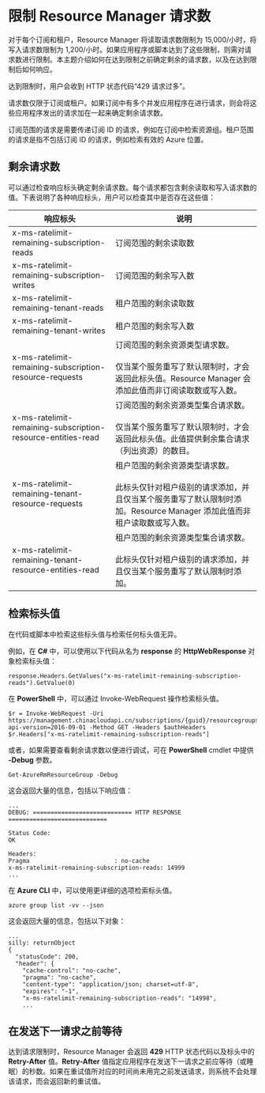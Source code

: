<properties
    pageTitle="Azure Resource Manager 请求限制 | Azure"
    description="介绍在达到订阅限制后如何对 Azure Resource Manager 请求进行限制。"
    services="azure-resource-manager"
    documentationcenter="na"
    author="tfitzmac"
    manager="timlt"
    editor="tysonn" />  

<tags
    ms.assetid="e1047233-b8e4-4232-8919-3268d93a3824"
    ms.service="azure-resource-manager"
    ms.devlang="na"
    ms.topic="article"
    ms.tgt_pltfrm="na"
    ms.workload="na"
    ms.date="10/07/2016"
    wacn.date="12/26/2016"
    ms.author="tomfitz" />  


# 限制 Resource Manager 请求数
对于每个订阅和租户，Resource Manager 将读取请求数限制为 15,000/小时，将写入请求数限制为 1,200/小时。如果应用程序或脚本达到了这些限制，则需对请求数进行限制。本主题介绍如何在达到限制之前确定剩余的请求数，以及在达到限制后如何响应。

达到限制时，用户会收到 HTTP 状态代码“429 请求过多”。

请求数仅限于订阅或租户。如果订阅中有多个并发应用程序在进行请求，则会将这些应用程序发出的请求加在一起来确定剩余请求数。

订阅范围的请求是需要传递订阅 ID 的请求，例如在订阅中检索资源组。租户范围的请求是指不包括订阅 ID 的请求，例如检索有效的 Azure 位置。

## 剩余请求数
可以通过检查响应标头确定剩余请求数。每个请求都包含剩余读取和写入请求数的值。下表说明了各种响应标头，用户可以检查其中是否存在这些值：

| 响应标头 | 说明 |
| --- | --- |
| x-ms-ratelimit-remaining-subscription-reads |订阅范围的剩余读取数 |
| x-ms-ratelimit-remaining-subscription-writes |订阅范围的剩余写入数 |
| x-ms-ratelimit-remaining-tenant-reads |租户范围的剩余读取数 |
| x-ms-ratelimit-remaining-tenant-writes |租户范围的剩余写入数 |
| x-ms-ratelimit-remaining-subscription-resource-requests |订阅范围的剩余资源类型请求数。<br /><br />仅当某个服务重写了默认限制时，才会返回此标头值。Resource Manager 会添加此值而非订阅读取数或写入数。 |
| x-ms-ratelimit-remaining-subscription-resource-entities-read |订阅范围的剩余资源类型集合请求数。<br /><br />仅当某个服务重写了默认限制时，才会返回此标头值。此值提供剩余集合请求（列出资源）的数目。 |
| x-ms-ratelimit-remaining-tenant-resource-requests |租户范围的剩余资源类型请求数。<br /><br />此标头仅针对租户级别的请求添加，并且仅当某个服务重写了默认限制时添加。Resource Manager 添加此值而非租户读取数或写入数。 |
| x-ms-ratelimit-remaining-tenant-resource-entities-read |租户范围的剩余资源类型集合请求数。<br /><br />此标头仅针对租户级别的请求添加，并且仅当某个服务重写了默认限制时添加。 |

## 检索标头值
在代码或脚本中检索这些标头值与检索任何标头值无异。

例如，在 **C#** 中，可以使用以下代码从名为 **response** 的 **HttpWebResponse** 对象检索标头值：

    response.Headers.GetValues("x-ms-ratelimit-remaining-subscription-reads").GetValue(0)

在 **PowerShell** 中，可以通过 Invoke-WebRequest 操作检索标头值。

    $r = Invoke-WebRequest -Uri https://management.chinacloudapi.cn/subscriptions/{guid}/resourcegroups?api-version=2016-09-01 -Method GET -Headers $authHeaders
    $r.Headers["x-ms-ratelimit-remaining-subscription-reads"]

或者，如果需要查看剩余请求数以便进行调试，可在 **PowerShell** cmdlet 中提供 **-Debug** 参数。

    Get-AzureRmResourceGroup -Debug

这会返回大量的信息，包括以下响应值：

    ...
    DEBUG: ============================ HTTP RESPONSE ============================

    Status Code:
    OK

    Headers:
    Pragma                        : no-cache
    x-ms-ratelimit-remaining-subscription-reads: 14999
    ...

在 **Azure CLI** 中，可以使用更详细的选项检索标头值。

    azure group list -vv --json

这会返回大量的信息，包括以下对象：

    ...
    silly: returnObject
    {
      "statusCode": 200,
      "header": {
        "cache-control": "no-cache",
        "pragma": "no-cache",
        "content-type": "application/json; charset=utf-8",
        "expires": "-1",
        "x-ms-ratelimit-remaining-subscription-reads": "14998",
        ...

## 在发送下一请求之前等待
达到请求限制时，Resource Manager 会返回 **429** HTTP 状态代码以及标头中的 **Retry-After** 值。**Retry-After** 值指定应用程序在发送下一请求之前应等待（或睡眠）的秒数。如果在重试值所对应的时间尚未用完之前发送请求，则系统不会处理该请求，而会返回新的重试值。

<!---HONumber=Mooncake_1219_2016-->
